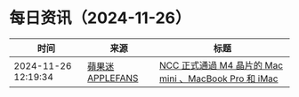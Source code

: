 ﻿# 每日资讯（2024-11-26）

|时间|来源|标题|
|---|---|---|
|2024-11-26 12:19:34|[蘋果迷 APPLEFANS](https://applefans.today/feed/)|[NCC 正式通過 M4 晶片的 Mac mini 、MacBook Pro 和 iMac](https://applefans.today/2024-11-m4-ncc-mac-mini-imac-mbp/)|
